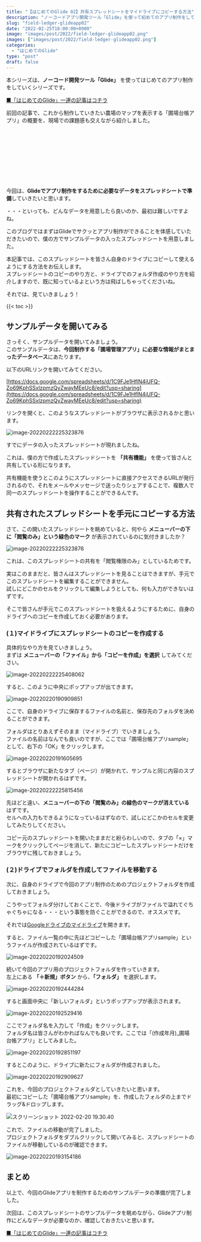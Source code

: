```yaml
---
title: "【はじめてのGlide 02】共有スプレッドシートをマイドライブにコピーする方法"
description: "ノーコードアプリ開発ツール「Glide」を使って初めてのアプリ制作をしていきます。今回はサンプルデータの入ったスプレッドシートを自分のGoogleドライブにコピーする方法を整理しました。"
slug: "field-ledger-glideapp02"
date: "2022-02-25T18:00:00+0900"
image: "images/post/2022/field-ledger-glideapp02.png"
images: ["images/post/2022/field-ledger-glideapp02.png"]
categories: 
  - "はじめてのGlide"
type: "post"
draft: false
---
```


本シリーズは、**ノーコード開発ツール「Glide」** を使ってはじめてのアプリ制作をしていくシリーズです。

[■「はじめてのGlide」一連の記事はコチラ](https://nouka-it.com/categories/%E3%81%AF%E3%81%98%E3%82%81%E3%81%A6%E3%81%AEglide/)

前回の記事で、これから制作していきたい農場のマップを表示する「圃場台帳アプリ」の概要を、現場での課題感も交えながら紹介しました。

<div class="iframely-embed"><div class="iframely-responsive" style="height: 140px; padding-bottom: 0;"><a href="https://nouka-it.com/blog/2022/field-ledger-glideapp01/" data-iframely-url="//cdn.iframe.ly/api/iframe?card=small&url=https%3A%2F%2Fnouka-it.com%2Fblog%2F2022%2Ffield-ledger-glideapp01%2F&key=d9cf522df2f6cbab308f945a2b3c5555"></a></div></div><script async src="//cdn.iframe.ly/embed.js" charset="utf-8"></script>

今回は、**Glideでアプリ制作をするために必要なデータをスプレッドシートで準備**していきたいと思います。  

・・・といっても、どんなデータを用意したら良いのか、最初は難しいですよね。

このブログではまずはGlideでサクッとアプリ制作ができることを体感していただきたいので、僕の方でサンプルデータの入ったスプレッドシートを用意しました。  

本記事では、このスプレッドシートを皆さん自身のドライブにコピーして使えるようにする方法をお伝えします。  
スプレッドシートのコピーのやり方と、ドライブでのフォルダ作成のやり方を紹介しますので、既に知っているよという方は飛ばしちゃってくださいね。  

それでは、見ていきましょう！

{{< toc >}}

## サンプルデータを開いてみる

さっそく、サンプルデータを開いてみましょう。  
このサンプルデータは、**今回制作する「圃場管理アプリ」に必要な情報がまとまったデータベース**にあたります。  

以下のURLリンクを開いてみてください。

[https://docs.google.com/spreadsheets/d/1C9FJe1HflN4jUFQ-Zo69KphSSxlzpmzQyZwayMEeUc8/edit?usp=sharing](https://docs.google.com/spreadsheets/d/1C9FJe1HflN4jUFQ-Zo69KphSSxlzpmzQyZwayMEeUc8/edit?usp=sharing)

リンクを開くと、このようなスプレッドシートがブラウザに表示されるかと思います。

![image-20220222225323876](./001_1.png)

すでにデータの入ったスプレッドシートが現れましたね。

これは、僕の方で作成したスプレッドシートを **「共有機能」** を使って皆さんと共有している形になります。  

共有機能を使うとこのようにスプレッドシートに直接アクセスできるURLが発行されるので、それをメールやメッセージで送ったりシェアすることで、複数人で同一のスプレッドシートを操作することができるんです。


## 共有されたスプレッドシートを手元にコピーする方法

さて、この開いたスプレッドシートを眺めていると、何やら **メニューバーの下に「閲覧のみ」という緑色のマーク** が表示されているのに気付きましたか？

![image-20220222225323876](./001_2.png)

これは、このスプレッドシートの共有を「閲覧権限のみ」としているためです。  

実はこのままだと、皆さんはスプレッドシートを見ることはできますが、手元でこのスプレッドシートを編集することができません。  
試しにどこかのセルをクリックして編集しようとしても、何も入力ができないはずです。

そこで皆さんが手元でこのスプレッドシートを扱えるようにするために、自身のドライブへのコピーを作成しておく必要があります。

### (１)マイドライブにスプレッドシートのコピーを作成する

具体的なやり方を見ていきましょう。  
まずは **メニューバーの「ファイル」から「コピーを作成」を選択** してみてください。

![image-20220222225408062](./002.png)

すると、このように中央にポップアップが出てきます。  

![image-20220220190909851](./003.png)

ここで、自身のドライブに保存するファイルの名前と、保存先のフォルダを決めることができます。

フォルダはとりあえずそのまま（マイドライブ）でいきましょう。  
ファイルの名前はなんでも良いのですが、ここでは「圃場台帳アプリsample」として、右下の「OK」をクリックします。

![image-20220220191605695](./004.png)

するとブラウザに新たなタブ（ページ）が開かれて、サンプルと同じ内容のスプレッドシートが開かれるはずです。

![image-20220222225815456](./005.png)

先ほどと違い、**メニューバーの下の「閲覧のみ」の緑色のマークが消えている** はずです。  
セルへの入力もできるようになっているはずなので、試しにどこかのセルを変更してみたりしてください。

コピー元のスプレッドシートを開いたままだと紛らわしいので、タブの「×」マークをクリックしてページを消して、新たにコピーしたスプレッドシートだけをブラウザに残しておきましょう。


### (２)ドライブでフォルダを作成してファイルを移動する

次に、自身のドライブで今回のアプリ制作のためのプロジェクトフォルダを作成しておきましょう。  

こうやってフォルダ分けしておくことで、今後ドライブがファイルで溢れてぐちゃぐちゃになる・・・という事態を防ぐことができるので、オススメです。  

それでは[Googleドライブのマイドライブ](https://drive.google.com/drive/my-drive)を開きます。

すると、ファイル一覧の中に先ほどコピーした「圃場台帳アプリsample」というファイルが作成されているはずです。

![image-20220220192024509](./006.png)

続いて今回のアプリ用のプロジェクトフォルダを作っていきます。  
左上にある **「＋新規」ボタン** から、**「フォルダ」** を選択します。

![image-20220220192444284](./008.png)

すると画面中央に「新しいフォルダ」というポップアップが表示されます。

![image-20220220192529416](./009.png)

ここでフォルダ名を入力して「作成」をクリックします。  
フォルダ名は皆さんがわかればなんでも良いです。ここでは「(作成年月)_圃場台帳アプリ」としてみました。

![image-20220220192851197](./010.png)

するとこのように、ドライブに新たにフォルダが作成されました。  

![image-20220220192909627](./011_1.png)

これを、今回のプロジェクトフォルダとしていきたいと思います。  
最初にコピーした「圃場台帳アプリsample」を、作成したフォルダの上までドラッグ&ドロップします。

![スクリーンショット 2022-02-20 19.30.40](./011_2.png)

これで、ファイルの移動が完了しました。  
プロジェクトフォルダをダブルクリックして開いてみると、スプレッドシートのファイルが移動しているのが確認できます。

![image-20220220193154186](./012.png)

## まとめ

以上で、今回のGlideアプリを制作するためのサンプルデータの準備が完了しました。

次回は、このスプレッドシートのサンプルデータを眺めながら、Glideアプリ制作にどんなデータが必要なのか、確認しておきたいと思います。
  
  
[■「はじめてのGlide」一連の記事はコチラ](https://nouka-it.com/categories/%E3%81%AF%E3%81%98%E3%82%81%E3%81%A6%E3%81%AEglide/)